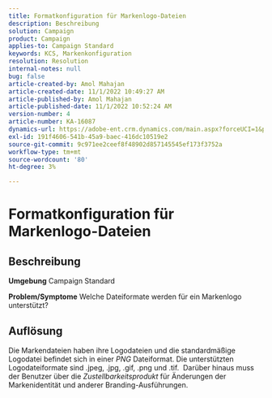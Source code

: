 ```yaml
---
title: Formatkonfiguration für Markenlogo-Dateien
description: Beschreibung
solution: Campaign
product: Campaign
applies-to: Campaign Standard
keywords: KCS, Markenkonfiguration
resolution: Resolution
internal-notes: null
bug: false
article-created-by: Amol Mahajan
article-created-date: 11/1/2022 10:49:27 AM
article-published-by: Amol Mahajan
article-published-date: 11/1/2022 10:52:24 AM
version-number: 4
article-number: KA-16087
dynamics-url: https://adobe-ent.crm.dynamics.com/main.aspx?forceUCI=1&pagetype=entityrecord&etn=knowledgearticle&id=37eab4d6-d259-ed11-9561-6045bd006a22
exl-id: 191f4606-541b-45a9-baec-416dc10519e2
source-git-commit: 9c971ee2ceef8f48902d857145545ef173f3752a
workflow-type: tm+mt
source-wordcount: '80'
ht-degree: 3%

---
```


# Formatkonfiguration für Markenlogo-Dateien

## Beschreibung

<b>Umgebung</b>
Campaign Standard


<b>Problem/Symptome</b>
Welche Dateiformate werden für ein Markenlogo unterstützt?


## Auflösung


Die Markendateien haben ihre Logodateien und die standardmäßige Logodatei befindet sich in einer *PNG* Dateiformat. Die unterstützten Logodateiformate sind .jpeg, .jpg, .gif, .png und .tif.  Darüber hinaus muss der Benutzer über die *Zustellbarkeitsprodukt* für Änderungen der Markenidentität und anderer Branding-Ausführungen.
